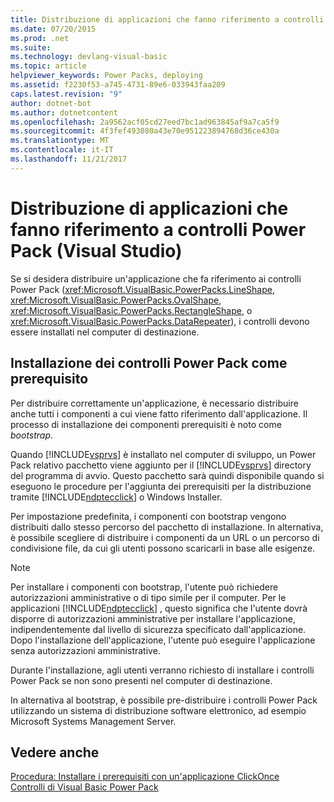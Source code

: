 ```yaml
---
title: Distribuzione di applicazioni che fanno riferimento a controlli Power Pack (Visual Studio)
ms.date: 07/20/2015
ms.prod: .net
ms.suite: 
ms.technology: devlang-visual-basic
ms.topic: article
helpviewer_keywords: Power Packs, deploying
ms.assetid: f2230f53-a745-4731-89e6-033943faa209
caps.latest.revision: "9"
author: dotnet-bot
ms.author: dotnetcontent
ms.openlocfilehash: 2a9562acf05cd27eed7bc1ad963845af9a7ca5f9
ms.sourcegitcommit: 4f3fef493080a43e70e951223894768d36ce430a
ms.translationtype: MT
ms.contentlocale: it-IT
ms.lasthandoff: 11/21/2017
---
```

# <a name="deploying-applications-that-reference-power-packs-controls-visual-studio"></a>Distribuzione di applicazioni che fanno riferimento a controlli Power Pack (Visual Studio)
Se si desidera distribuire un'applicazione che fa riferimento ai controlli Power Pack (<xref:Microsoft.VisualBasic.PowerPacks.LineShape>, <xref:Microsoft.VisualBasic.PowerPacks.OvalShape>, <xref:Microsoft.VisualBasic.PowerPacks.RectangleShape>, o <xref:Microsoft.VisualBasic.PowerPacks.DataRepeater>), i controlli devono essere installati nel computer di destinazione.  
  
## <a name="installing-the-power-packs-controls-as-a-prerequisite"></a>Installazione dei controlli Power Pack come prerequisito  
 Per distribuire correttamente un'applicazione, è necessario distribuire anche tutti i componenti a cui viene fatto riferimento dall'applicazione. Il processo di installazione dei componenti prerequisiti è noto come *bootstrap*.  
  
 Quando [!INCLUDE[vsprvs](~/includes/vsprvs-md.md)] è installato nel computer di sviluppo, un Power Pack relativo pacchetto viene aggiunto per il [!INCLUDE[vsprvs](~/includes/vsprvs-md.md)] directory del programma di avvio. Questo pacchetto sarà quindi disponibile quando si eseguono le procedure per l'aggiunta dei prerequisiti per la distribuzione tramite [!INCLUDE[ndptecclick](~/includes/ndptecclick-md.md)] o Windows Installer.  
  
 Per impostazione predefinita, i componenti con bootstrap vengono distribuiti dallo stesso percorso del pacchetto di installazione. In alternativa, è possibile scegliere di distribuire i componenti da un URL o un percorso di condivisione file, da cui gli utenti possono scaricarli in base alle esigenze.  
  
> [!NOTE]
>  Per installare i componenti con bootstrap, l'utente può richiedere autorizzazioni amministrative o di tipo simile per il computer. Per le applicazioni [!INCLUDE[ndptecclick](~/includes/ndptecclick-md.md)] , questo significa che l'utente dovrà disporre di autorizzazioni amministrative per installare l'applicazione, indipendentemente dal livello di sicurezza specificato dall'applicazione. Dopo l'installazione dell'applicazione, l'utente può eseguire l'applicazione senza autorizzazioni amministrative.  
  
 Durante l'installazione, agli utenti verranno richiesto di installare i controlli Power Pack se non sono presenti nel computer di destinazione.  
  
 In alternativa al bootstrap, è possibile pre-distribuire i controlli Power Pack utilizzando un sistema di distribuzione software elettronico, ad esempio Microsoft Systems Management Server.  
  
## <a name="see-also"></a>Vedere anche  
 [Procedura: Installare i prerequisiti con un'applicazione ClickOnce](/visualstudio/deployment/how-to-install-prerequisites-with-a-clickonce-application)  
 [Controlli di Visual Basic Power Pack](../../../visual-basic/developing-apps/windows-forms/power-packs-controls.md)
